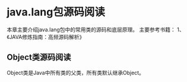 # java.lang包源码阅读

本章主要介绍java.lang包中的常用类的源码和底层原理。
主要参考书籍：
1、《JAVA修炼指南：高频源码解析》

## Object类源码阅读

Object类是Java中所有类的父类，所有类默认继承Object。

